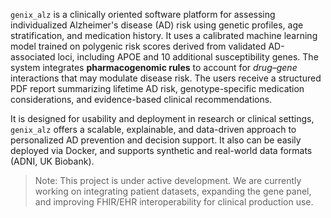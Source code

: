 `genix_alz` is a clinically oriented software platform for assessing individualized Alzheimer's disease (AD) risk 
using genetic profiles, age stratification, and medication history. It uses a calibrated machine learning model trained 
on polygenic risk scores derived from validated AD-associated loci, including APOE and 10 additional susceptibility genes. 
The system integrates **pharmacogenomic rules** to account for *drug–gene* interactions that may modulate disease risk. 
The users receive a structured PDF report summarizing lifetime AD risk, genotype-specific medication considerations, 
and evidence-based clinical recommendations. 

It is designed for usability and deployment in research or clinical settings, `genix_alz` offers a scalable, 
explainable, and data-driven approach to personalized AD prevention and decision support. 
It also can be easily deployed via Docker, and supports synthetic and real-world data formats (ADNI, UK Biobank).


> Note: This project is under active development. We are currently working on integrating patient datasets, 
> expanding the gene panel, and improving FHIR/EHR interoperability for clinical production use.

